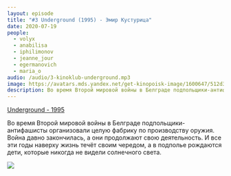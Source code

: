```yaml
---
layout: episode
title: "#3 Underground (1995) - Эмир Кустурица"
date: 2020-07-19
people:
  - volyx
  - anabilisa
  - iphilimonov
  - jeanne_jour
  - egermanovich
  - maria_o
audio: /audio/3-kinoklub-underground.mp3
image: https://avatars.mds.yandex.net/get-kinopoisk-image/1600647/512d31d3-5c6d-4cc6-8c9b-4ae98a335ce0/600x900
description: Во время Второй мировой войны в Белграде подпольщики-антифашисты организовали целую фабрику по производству оружия. Война давно закончилась, а они продолжают свою деятельность. И все эти годы наверху жизнь течёт своим чередом, а в подполье рождаются дети, которые никогда не видели солнечного света.
---
```


[Underground - 1995](https://www.kinopoisk.ru/film/7698/)

Во время Второй мировой войны в Белграде подпольщики-антифашисты организовали целую фабрику по производству оружия. Война давно закончилась, а они продолжают свою деятельность. И все эти годы наверху жизнь течёт своим чередом, а в подполье рождаются дети, которые никогда не видели солнечного света.

![](https://avatars.mds.yandex.net/get-kinopoisk-image/1600647/512d31d3-5c6d-4cc6-8c9b-4ae98a335ce0/600x900)


